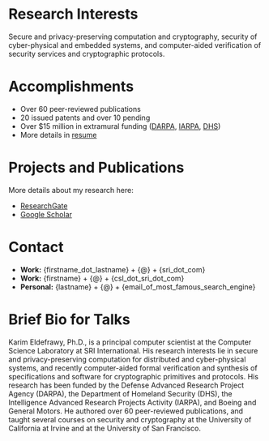 # Research Interests
Secure and privacy-preserving computation and cryptography, security of cyber-physical and embedded systems, and computer-aided  verification of security services and cryptographic protocols.  


# Accomplishments
* Over 60 peer-reviewed publications
* 20 issued patents and over 10 pending
* Over $15 million in extramural funding ([DARPA](https://www.darpa.mil/), [IARPA](https://www.iarpa.gov/), [DHS](https://www.dhs.gov/science-and-technology))
* More details in [resume](https://keldefrawy.github.io/resume.pdf)


# Projects and Publications
More details about my research here:
* [ResearchGate](http://bit.ly/37tOPHZ)  
* [Google Scholar](http://bit.ly/2KIZaWF)

# Contact
* **Work:** {firstname_dot_lastname} + {@} + {sri_dot_com}
* **Work:** {firstname} + {@} + {csl_dot_sri_dot_com}
* **Personal:** {lastname} + {@} + {email_of_most_famous_search_engine}





# Brief Bio for Talks
Karim Eldefrawy, Ph.D., is a principal computer scientist at the Computer Science Laboratory at SRI International. His research interests lie in secure and privacy-preserving computation for distributed and cyber-physical systems, and recently computer-aided formal verification and synthesis of specifications and software for cryptographic primitives and protocols. His research has been funded by the Defense Advanced Research Project Agency (DARPA), the Department of Homeland Security (DHS), the Intelligence Advanced Research Projects Activity (IARPA), and Boeing and General Motors. He authored over 60 peer-reviewed publications, and taught several courses on security and cryptography at the University of California at Irvine and at the University of San Francisco.









